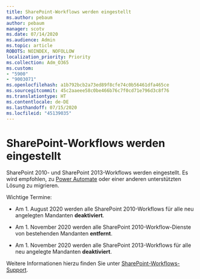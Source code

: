 ```yaml
---
title: SharePoint-Workflows werden eingestellt
ms.author: pebaum
author: pebaum
manager: scotv
ms.date: 07/14/2020
ms.audience: Admin
ms.topic: article
ROBOTS: NOINDEX, NOFOLLOW
localization_priority: Priority
ms.collection: Adm_O365
ms.custom:
- "5900"
- "9003071"
ms.openlocfilehash: a1b792bcb2a73ed89f8cfe74c0b56461dfa465ce
ms.sourcegitcommit: 45c2aaeee58c0be466b76c7f0cd71e796d3c8f76
ms.translationtype: HT
ms.contentlocale: de-DE
ms.lasthandoff: 07/15/2020
ms.locfileid: "45139035"
---
```

# <a name="sharepoint-workflows-retiring"></a>SharePoint-Workflows werden eingestellt

SharePoint 2010- und SharePoint 2013-Workflows werden eingestellt. Es wird empfohlen, zu [Power Automate](https://docs.microsoft.com/power-automate/getting-started) oder einer anderen unterstützten Lösung zu migrieren. 

Wichtige Termine:

- Am 1. August 2020 werden alle SharePoint 2010-Workflows für alle neu angelegten Mandanten **deaktiviert**.

- Am 1. November 2020 werden alle SharePoint 2010-Workflow-Dienste von bestehenden Mandanten **entfernt**.

- Am 1. November 2020 werden alle SharePoint 2013-Workflows für alle neu angelegte Mandanten **deaktiviert**.

Weitere Informationen hierzu finden Sie unter [SharePoint-Workflows-Support](https://aka.ms/sp-workflows-support).